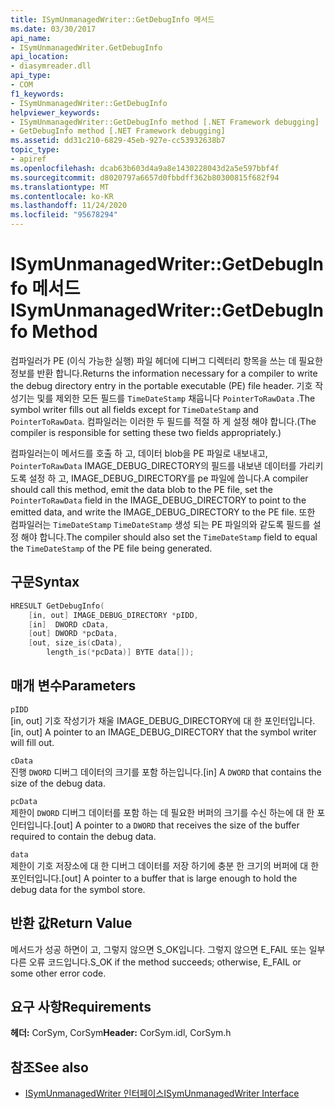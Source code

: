 ```yaml
---
title: ISymUnmanagedWriter::GetDebugInfo 메서드
ms.date: 03/30/2017
api_name:
- ISymUnmanagedWriter.GetDebugInfo
api_location:
- diasymreader.dll
api_type:
- COM
f1_keywords:
- ISymUnmanagedWriter::GetDebugInfo
helpviewer_keywords:
- ISymUnmanagedWriter::GetDebugInfo method [.NET Framework debugging]
- GetDebugInfo method [.NET Framework debugging]
ms.assetid: dd31c210-6829-45eb-927e-cc53932638b7
topic_type:
- apiref
ms.openlocfilehash: dcab63b603d4a9a8e1430228043d2a5e597bbf4f
ms.sourcegitcommit: d8020797a6657d0fbbdff362b80300815f682f94
ms.translationtype: MT
ms.contentlocale: ko-KR
ms.lasthandoff: 11/24/2020
ms.locfileid: "95678294"
---
```

# <a name="isymunmanagedwritergetdebuginfo-method"></a><span data-ttu-id="fc53b-102">ISymUnmanagedWriter::GetDebugInfo 메서드</span><span class="sxs-lookup"><span data-stu-id="fc53b-102">ISymUnmanagedWriter::GetDebugInfo Method</span></span>

<span data-ttu-id="fc53b-103">컴파일러가 PE (이식 가능한 실행) 파일 헤더에 디버그 디렉터리 항목을 쓰는 데 필요한 정보를 반환 합니다.</span><span class="sxs-lookup"><span data-stu-id="fc53b-103">Returns the information necessary for a compiler to write the debug directory entry in the portable executable (PE) file header.</span></span> <span data-ttu-id="fc53b-104">기호 작성기는 및를 제외한 모든 필드를 `TimeDateStamp` 채웁니다 `PointerToRawData` .</span><span class="sxs-lookup"><span data-stu-id="fc53b-104">The symbol writer fills out all fields except for `TimeDateStamp` and `PointerToRawData`.</span></span> <span data-ttu-id="fc53b-105">컴파일러는 이러한 두 필드를 적절 하 게 설정 해야 합니다.</span><span class="sxs-lookup"><span data-stu-id="fc53b-105">(The compiler is responsible for setting these two fields appropriately.)</span></span>  
  
 <span data-ttu-id="fc53b-106">컴파일러는이 메서드를 호출 하 고, 데이터 blob을 PE 파일로 내보내고, `PointerToRawData` IMAGE_DEBUG_DIRECTORY의 필드를 내보낸 데이터를 가리키도록 설정 하 고, IMAGE_DEBUG_DIRECTORY를 pe 파일에 씁니다.</span><span class="sxs-lookup"><span data-stu-id="fc53b-106">A compiler should call this method, emit the data blob to the PE file, set the `PointerToRawData` field in the IMAGE_DEBUG_DIRECTORY to point to the emitted data, and write the IMAGE_DEBUG_DIRECTORY to the PE file.</span></span> <span data-ttu-id="fc53b-107">또한 컴파일러는 `TimeDateStamp` `TimeDateStamp` 생성 되는 PE 파일의와 같도록 필드를 설정 해야 합니다.</span><span class="sxs-lookup"><span data-stu-id="fc53b-107">The compiler should also set the `TimeDateStamp` field to equal the `TimeDateStamp` of the PE file being generated.</span></span>  
  
## <a name="syntax"></a><span data-ttu-id="fc53b-108">구문</span><span class="sxs-lookup"><span data-stu-id="fc53b-108">Syntax</span></span>  
  
```cpp  
HRESULT GetDebugInfo(  
    [in, out] IMAGE_DEBUG_DIRECTORY *pIDD,  
    [in]  DWORD cData,  
    [out] DWORD *pcData,  
    [out, size_is(cData),  
        length_is(*pcData)] BYTE data[]);  
```  
  
## <a name="parameters"></a><span data-ttu-id="fc53b-109">매개 변수</span><span class="sxs-lookup"><span data-stu-id="fc53b-109">Parameters</span></span>  

 `pIDD`  
 <span data-ttu-id="fc53b-110">[in, out] 기호 작성기가 채울 IMAGE_DEBUG_DIRECTORY에 대 한 포인터입니다.</span><span class="sxs-lookup"><span data-stu-id="fc53b-110">[in, out] A pointer to an IMAGE_DEBUG_DIRECTORY that the symbol writer will fill out.</span></span>  
  
 `cData`  
 <span data-ttu-id="fc53b-111">진행 `DWORD` 디버그 데이터의 크기를 포함 하는입니다.</span><span class="sxs-lookup"><span data-stu-id="fc53b-111">[in] A `DWORD` that contains the size of the debug data.</span></span>  
  
 `pcData`  
 <span data-ttu-id="fc53b-112">제한이 `DWORD` 디버그 데이터를 포함 하는 데 필요한 버퍼의 크기를 수신 하는에 대 한 포인터입니다.</span><span class="sxs-lookup"><span data-stu-id="fc53b-112">[out] A pointer to a `DWORD` that receives the size of the buffer required to contain the debug data.</span></span>  
  
 `data`  
 <span data-ttu-id="fc53b-113">제한이 기호 저장소에 대 한 디버그 데이터를 저장 하기에 충분 한 크기의 버퍼에 대 한 포인터입니다.</span><span class="sxs-lookup"><span data-stu-id="fc53b-113">[out] A pointer to a buffer that is large enough to hold the debug data for the symbol store.</span></span>  
  
## <a name="return-value"></a><span data-ttu-id="fc53b-114">반환 값</span><span class="sxs-lookup"><span data-stu-id="fc53b-114">Return Value</span></span>  

 <span data-ttu-id="fc53b-115">메서드가 성공 하면이 고, 그렇지 않으면 S_OK입니다. 그렇지 않으면 E_FAIL 또는 일부 다른 오류 코드입니다.</span><span class="sxs-lookup"><span data-stu-id="fc53b-115">S_OK if the method succeeds; otherwise, E_FAIL or some other error code.</span></span>  
  
## <a name="requirements"></a><span data-ttu-id="fc53b-116">요구 사항</span><span class="sxs-lookup"><span data-stu-id="fc53b-116">Requirements</span></span>  

 <span data-ttu-id="fc53b-117">**헤더:** CorSym, CorSym</span><span class="sxs-lookup"><span data-stu-id="fc53b-117">**Header:** CorSym.idl, CorSym.h</span></span>  
  
## <a name="see-also"></a><span data-ttu-id="fc53b-118">참조</span><span class="sxs-lookup"><span data-stu-id="fc53b-118">See also</span></span>

- [<span data-ttu-id="fc53b-119">ISymUnmanagedWriter 인터페이스</span><span class="sxs-lookup"><span data-stu-id="fc53b-119">ISymUnmanagedWriter Interface</span></span>](isymunmanagedwriter-interface.md)
